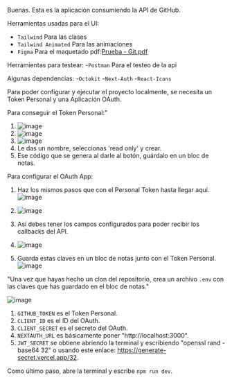 Buenas. Esta es la aplicación consumiendo la API de GitHub.

Herramientas usadas para el UI:
- `Tailwind` Para las clases
- `Tailwind Animated` Para las animaciones
- `Figma` Para el maquetado pdf:[Prueba - Git.pdf](https://github.com/krakatua/prueba-git/files/12386177/Prueba.-.Git.pdf)

Herramientas para testear:
-`Postman` Para el testeo de la api

Algunas dependencias:
-`Octokit`
-`Next-Auth`
-`React-Icons`

Para poder configurar y ejecutar el proyecto localmente, se necesita un Token Personal y una Aplicación OAuth.

Para conseguir el Token Personal:"


1. ![image](https://github.com/krakatua/prueba-git/assets/82242977/743083e6-438f-4576-96bb-7b48fd034270)
2. ![image](https://github.com/krakatua/prueba-git/assets/82242977/c21277a6-78cc-44a6-a20e-c7f812a6aa65)
3. ![image](https://github.com/krakatua/prueba-git/assets/82242977/8921c766-462e-4d01-9ae5-cb1b3e63406c)
4. Le das un nombre, seleccionas 'read only' y crear.
5. Ese código que se genera al darle al botón, guárdalo en un bloc de notas.


Para configurar el OAuth App:

1. Haz los mismos pasos que con el Personal Token hasta llegar aquí. ![image](https://github.com/krakatua/prueba-git/assets/82242977/533fcade-adbb-4158-8502-272e336f6bbb)

2. ![image](https://github.com/krakatua/prueba-git/assets/82242977/ff8dd44e-0dcb-44a7-ab49-40e10749c7ce)
3. Así debes tener los campos configurados para poder recibir los callbacks del API.
4. ![image](https://github.com/krakatua/prueba-git/assets/82242977/c8e6b0fa-2dd9-4258-934e-a46ad8852a71)
5. Guarda estas claves en un bloc de notas junto con el Token Personal. ![image](https://github.com/krakatua/prueba-git/assets/82242977/448b3caa-7c8e-4d95-8041-ce50c38c099a)

"Una vez que hayas hecho un clon del repositorio, crea un archivo `.env` con las claves que has guardado en el bloc de notas."

![image](https://github.com/krakatua/prueba-git/assets/82242977/f02afc19-8aa3-44d5-b99d-7957bbe40139)

1. `GITHUB_TOKEN` es el Token Personal.
2. `CLIENT_ID` es el ID del OAuth.
3. `CLIENT_SECRET` es el secreto del OAuth.
4. `NEXTAUTH_URL` es básicamente poner "http://localhost:3000".
5. `JWT_SECRET` se obtiene abriendo la terminal y escribiendo "openssl rand -base64 32" o usando este enlace: https://generate-secret.vercel.app/32.

Como último paso, abre la terminal y escribe `npm run dev`.




   




